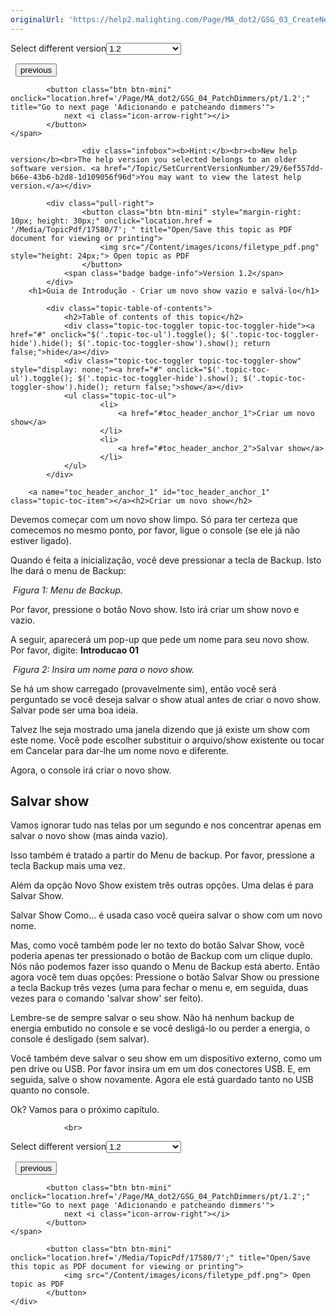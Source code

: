 ```yaml
---
originalUrl: 'https://help2.malighting.com/Page/MA_dot2/GSG_03_CreateNewShow/pt/1.2'
---
```


<div class="topic-navigation">

<div class="pull-right">
	<span class="pull-left">


<div class="pull-left">
<form action="/Topic/SetCurrentVersionNumber" class="form-inline" id="frmTagSelector" method="post">	<span class="form-mini">
		<div class="input-prepend"><span class="add-on">Select different version</span><select autocomplete="off" id="versionNumberId" name="versionNumberId" onchange="$(this).closest('#frmTagSelector').submit();" style="width: 120px;"><option value="">- latest -</option>
<option value="3">1.1</option>
<option selected="selected" value="7">1.2</option>
<option value="12">1.3</option>
<option value="16">1.5</option>
<option value="29">1.9</option>
</select></div>
		<input data-val="true" data-val-number="The field Int32 must be a number." data-val-required="The Int32 field is required." id="ProductId" name="ProductId" type="hidden" value="7">
		<input id="CurrentGuid" name="CurrentGuid" type="hidden" value="6ef557dd-b66e-43b6-b2d8-1d109056f96d">
	</span>
</form></div>&nbsp;	</span>
	<span class="pull-right" style="white-space: nowrap;">
			<button class="btn btn-mini" onclick="location.href='/Page/MA_dot2/GSG_02_PhysicalSetupAndLayout/pt/1.2'; " title="Go to previous page '2 - Setup Físico e Layout'">
				<i class="icon-arrow-left"></i> previous
			</button>

			<button class="btn btn-mini" onclick="location.href='/Page/MA_dot2/GSG_04_PatchDimmers/pt/1.2';" title="Go to next page 'Adicionando e patcheando dimmers'">
				next <i class="icon-arrow-right"></i> 
			</button>
	</span>
</div>
<div class="clear-fix" style="margin-bottom: 10px"></div>
</div>

					<div class="infobox"><b>Hint:</b><br><b>New help version</b><br>The help version you selected belongs to an older software version. <a href="/Topic/SetCurrentVersionNumber/29/6ef557dd-b66e-43b6-b2d8-1d109056f96d">You may want to view the latest help version.</a></div>

			<div class="pull-right">
					<button class="btn btn-mini" style="margin-right: 10px; height: 30px;" onclick="location.href = '/Media/TopicPdf/17580/7'; " title="Open/Save this topic as PDF document for viewing or printing">
						<img src="/Content/images/icons/filetype_pdf.png" style="height: 24px;"> Open topic as PDF
					</button>
				<span class="badge badge-info">Version 1.2</span>
			</div>
		<h1>Guia de Introdução - Criar um novo show vazio e salvá-lo</h1>

			<div class="topic-table-of-contents">
				<h2>Table of contents of this topic</h2>
				<div class="topic-toc-toggler topic-toc-toggler-hide"><a href="#" onclick="$('.topic-toc-ul').toggle(); $('.topic-toc-toggler-hide').hide(); $('.topic-toc-toggler-show').show(); return false;">hide</a></div>
				<div class="topic-toc-toggler topic-toc-toggler-show" style="display: none;"><a href="#" onclick="$('.topic-toc-ul').toggle(); $('.topic-toc-toggler-hide').show(); $('.topic-toc-toggler-show').hide(); return false;">show</a></div>
				<ul class="topic-toc-ul">
						<li>
							<a href="#toc_header_anchor_1">Criar um novo show</a>
						</li>
						<li>
							<a href="#toc_header_anchor_2">Salvar show</a>
						</li>
				</ul>
			</div>

		<a name="toc_header_anchor_1" id="toc_header_anchor_1" class="topic-toc-item"></a><h2>Criar um novo show</h2>

<p>Devemos começar com um novo show limpo. Só para ter certeza que comecemos no mesmo ponto, por favor, ligue o console (se ele já não estiver ligado).</p>

<p>Quando é feita a inicialização, você deve pressionar a tecla de <span class="hardkey">Backup</span>. Isto lhe dará o menu de Backup:</p>

<p><img alt="" src="/Media/Image/Dot2_ViewsandWindows_BackupWindow01_1-2.png"> <em>Figura 1: Menu de Backup.</em></p>

<p>Por favor, pressione o botão <span class="softkey">Novo show</span>. Isto irá criar um show novo e vazio.</p>

<p>A seguir, aparecerá um pop-up&nbsp;que pede um nome para seu novo show. Por favor, digite: <strong>Introducao 01</strong></p>

<p><img alt="" src="/Media/Image/Dot2_GettingStarted_CreateNewShow_02_1-1-3.png"> <em>Figura 2: Insira um nome para o novo show.</em></p>

<p>Se há um show carregado (provavelmente sim), então você será perguntado se você deseja salvar o show atual antes de criar o novo show. Salvar pode ser uma boa ideia.</p>

<p>Talvez lhe seja mostrado uma janela dizendo que já existe um show com este nome. Você pode escolher substituir o arquivo/show existente ou tocar em Cancelar para dar-lhe um nome novo e diferente.</p>

<p>Agora, o console irá criar o novo show.</p>

<a name="toc_header_anchor_2" id="toc_header_anchor_2" class="topic-toc-item"></a><h2>Salvar show</h2>

<p>Vamos ignorar tudo nas telas por um segundo e nos concentrar apenas em salvar o novo show (mas ainda vazio).</p>

<p>Isso também é tratado a partir do Menu de backup. Por favor, pressione a tecla <span class="hardkey">Backup</span> mais uma vez.</p>

<p>Além da opção <span class="softkey">Novo Show</span>&nbsp;existem três outras opções. Uma delas é para <span class="softkey">Salvar Show</span>.</p>

<p><span class="softkey">Salvar Show Como...</span> é usada caso você queira salvar o show com um novo nome.</p>

<p>Mas, como você também pode ler no texto do botão <span class="softkey">Salvar Show</span>, você poderia apenas ter pressionado o botão de <span class="hardkey">Backup</span> com um clique duplo. Nós não podemos fazer isso quando o Menu de Backup está aberto. Então agora você tem duas opções: Pressione o botão <span class="softkey">Salvar Show</span> ou pressione a tecla <span class="hardkey">Backup</span> três vezes (uma para fechar o menu e, em seguida, duas vezes para o comando 'salvar show' ser feito).</p>

<p>Lembre-se de sempre salvar o seu show. Não há nenhum backup de energia embutido no console e se você desligá-lo ou perder a energia, o console é desligado (sem salvar).</p>

<p>Você também deve salvar o seu show em um dispositivo externo, como um pen drive ou USB. Por favor insira um em um dos conectores USB. E, em seguida, salve o show novamente. Agora ele está guardado tanto no USB quanto no console.</p>

<p>Ok? Vamos para o próximo capítulo.</p>


				<br>
<div class="topic-navigation">

<div class="pull-right">
	<span class="pull-left">


<div class="pull-left">
<form action="/Topic/SetCurrentVersionNumber" class="form-inline" id="frmTagSelector" method="post">	<span class="form-mini">
		<div class="input-prepend"><span class="add-on">Select different version</span><select autocomplete="off" id="versionNumberId" name="versionNumberId" onchange="$(this).closest('#frmTagSelector').submit();" style="width: 120px;"><option value="">- latest -</option>
<option value="3">1.1</option>
<option selected="selected" value="7">1.2</option>
<option value="12">1.3</option>
<option value="16">1.5</option>
<option value="29">1.9</option>
</select></div>
		<input data-val="true" data-val-number="The field Int32 must be a number." data-val-required="The Int32 field is required." id="ProductId" name="ProductId" type="hidden" value="7">
		<input id="CurrentGuid" name="CurrentGuid" type="hidden" value="6ef557dd-b66e-43b6-b2d8-1d109056f96d">
	</span>
</form></div>&nbsp;	</span>
	<span class="pull-right" style="white-space: nowrap;">
			<button class="btn btn-mini" onclick="location.href='/Page/MA_dot2/GSG_02_PhysicalSetupAndLayout/pt/1.2'; " title="Go to previous page '2 - Setup Físico e Layout'">
				<i class="icon-arrow-left"></i> previous
			</button>

			<button class="btn btn-mini" onclick="location.href='/Page/MA_dot2/GSG_04_PatchDimmers/pt/1.2';" title="Go to next page 'Adicionando e patcheando dimmers'">
				next <i class="icon-arrow-right"></i> 
			</button>
	</span>
</div>
	<div class="clear-fix"></div>
	<div class="pull-right">
	
			<button class="btn btn-mini" onclick="location.href='/Media/TopicPdf/17580/7';" title="Open/Save this topic as PDF document for viewing or printing">
				<img src="/Content/images/icons/filetype_pdf.png"> Open topic as PDF
			</button>
	</div>
<div class="clear-fix" style="margin-bottom: 10px"></div>
</div>

	
